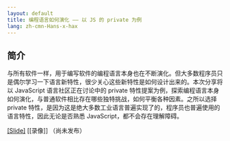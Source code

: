 ```yaml
---
layout: default
title: 编程语言如何演化 —— 以 JS 的 private 为例
lang: zh-cmn-Hans-x-hax
---
```


## 简介

与所有软件一样，用于编写软件的编程语言本身也在不断演化。但大多数程序员只是偶尔学习一下语言新特性，很少关心这些新特性是如何设计出来的。本次分享将以 JavaScript 语言社区正在讨论中的 private 特性提案为例，探索编程语言本身如何演化，与普通软件相比存在哪些独特挑战，如何平衡各种因素。之所以选择 private 特性，是因为这是绝大多数工业语言普遍实现了的，程序员也普遍使用的语言特性，因此无论是否熟悉 JavaScript，都不会存在理解障碍。

[[Slide]](slide?qcon)
[[录像]] （尚未发布）

